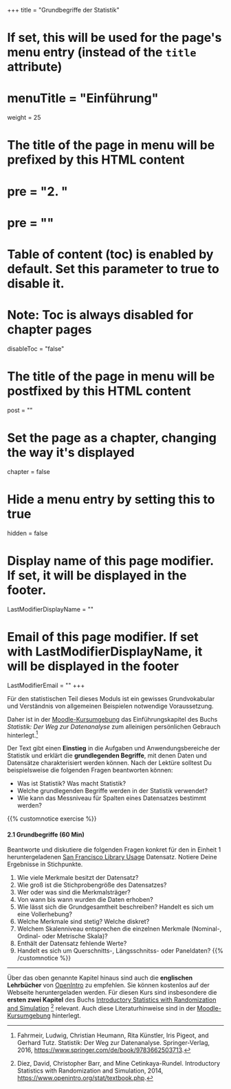 +++
title = "Grundbegriffe der Statistik"
# If set, this will be used for the page's menu entry (instead of the `title` attribute)
# menuTitle = "Einführung"
weight = 25
# The title of the page in menu will be prefixed by this HTML content
# pre = "<b>2. </b>"
# pre = "<i class='fab fa-github'></i>"
# Table of content (toc) is enabled by default. Set this parameter to true to disable it.
# Note: Toc is always disabled for chapter pages
disableToc = "false"

# The title of the page in menu will be postfixed by this HTML content
post = ""
# Set the page as a chapter, changing the way it's displayed
chapter = false
# Hide a menu entry by setting this to true
hidden = false
# Display name of this page modifier. If set, it will be displayed in the footer.
LastModifierDisplayName = ""
# Email of this page modifier. If set with LastModifierDisplayName, it will be displayed in the footer
LastModifierEmail = ""
+++






Für den statistischen Teil dieses Moduls ist ein gewisses Grundvokabular und Verständnis von allgemeinen Beispielen notwendige Voraussetzung.

Daher ist in der [Moodle-Kursumgebung](https://zbiw.th-koeln.de/moodle/course/view.php?id=663&section=3) das Einführungskapitel des Buchs *Statistik: Der Weg zur Datenanalyse* zum alleinigen persönlichen Gebrauch hinterlegt.[^1]

<!--
![Statistik, Der Weg zur Datenanalyse, Fahrmeier, Künstler, Pigeot und Tutz](https://images.springer.com/sgw/books/medium/9783662503713.jpg)
-->

Der Text gibt einen **Einstieg** in die Aufgaben und Anwendungsbereiche der Statistik und erklärt die **grundlegenden Begriffe**, mit denen Daten und Datensätze charakterisiert werden können. Nach der Lektüre solltest Du beispielsweise die folgenden Fragen beantworten können:

- Was ist Statistik? Was macht Statistik?
- Welche grundlegenden Begriffe werden in der Statistik verwendet?
- Wie kann das Messniveau für Spalten eines Datensatzes bestimmt werden?

{{% customnotice exercise %}}

#### 2.1 Grundbegriffe (60 Min)

Beantworte und diskutiere die folgenden Fragen konkret für den in Einheit 1 heruntergeladenen [San Francisco Library Usage](/2024-2025-ZK_Data_Librarian_Modul_3/organisation/dataset/) Datensatz. Notiere Deine Ergebnisse in Stichpunkte. 

1. Wie viele Merkmale besitzt der Datensatz?
2. Wie groß ist die Stichprobengröße des Datensatzes?
3. Wer oder was sind die Merkmalsträger?
3. Von wann bis wann wurden die Daten erhoben?
4. Wie lässt sich die Grundgesamtheit beschreiben? Handelt es sich um eine Vollerhebung?
5. Welche Merkmale sind stetig? Welche diskret?
6. Welchem Skalenniveau entsprechen die einzelnen Merkmale (Nominal-, Ordinal- oder Metrische Skala)?
7. Enthält der Datensatz fehlende Werte?
8. Handelt es sich um Querschnitts-, Längsschnitss- oder Paneldaten?
{{% /customnotice %}}


---


Über das oben genannte Kapitel hinaus sind auch die **englischen Lehrbücher** von [OpenIntro](https://www.openintro.org/stat/textbook.php?stat_book=isrs) zu empfehlen. Sie können kostenlos auf der Webseite heruntergeladen werden. Für diesen Kurs sind insbesondere die **ersten zwei Kapitel** des Buchs [Introductory Statistics with Randomization and Simulation](https://drive.google.com/file/d/0B-DHaDEbiOGkRHNndUlBaHVmaGM/edit) [^2] relevant. Auch diese Literaturhinweise sind in der [Moodle-Kursumgebung](https://zbiw.th-koeln.de/moodle/course/view.php?id=663&section=3) hinterlegt.


[^1]: Fahrmeir, Ludwig, Christian Heumann, Rita Künstler, Iris Pigeot, and Gerhard Tutz. Statistik: Der Weg zur Datenanalyse. Springer-Verlag, 2016, https://www.springer.com/de/book/9783662503713.
[^2]: Diez, David, Christopher Barr, and Mine Cetinkaya-Rundel. Introductory Statistics with Randomization and Simulation, 2014, https://www.openintro.org/stat/textbook.php.

